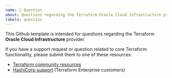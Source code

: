 ```yaml
---
name: 💬 Question
about: Questions regarding the Terraform Oracle Cloud Infrastructure provider
labels: question
---
```


This Github template is intended for questions regarding the Terraform **Oracle Cloud Infrastructure** provider.

If you have a support request or question related to core Terraform functionality, please submit them to one of these resources:

* [Terraform community resources](https://www.terraform.io/docs/extend/community/index.html)
* [HashiCorp support](https://support.hashicorp.com) (Terraform Enterprise customers)
